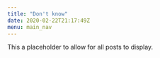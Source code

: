 ```yaml
---
title: "Don't know"
date: 2020-02-22T21:17:49Z
menu: main_nav
---
```


This a placeholder to allow for all posts to display.